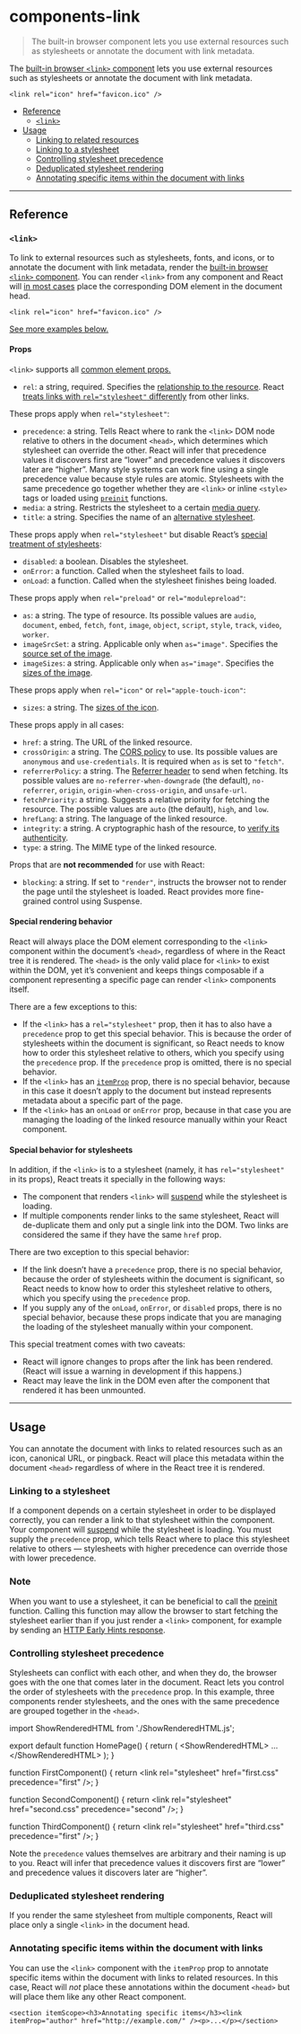 # components-link

> The built-in browser <link> component lets you use external resources such as stylesheets or annotate the document with link metadata.



The [built-in browser `<link>` component](https://developer.mozilla.org/en-US/docs/Web/HTML/Element/link) lets you use external resources such as stylesheets or annotate the document with link metadata.

    <link rel="icon" href="favicon.ico" />

*   [Reference](#reference)
    *   [`<link>`](#link)
*   [Usage](#usage)
    *   [Linking to related resources](#linking-to-related-resources)
    *   [Linking to a stylesheet](#linking-to-a-stylesheet)
    *   [Controlling stylesheet precedence](#controlling-stylesheet-precedence)
    *   [Deduplicated stylesheet rendering](#deduplicated-stylesheet-rendering)
    *   [Annotating specific items within the document with links](#annotating-specific-items-within-the-document-with-links)

* * *

## Reference[](#reference "Link for Reference")

### `<link>`[](#link "Link for this heading")

To link to external resources such as stylesheets, fonts, and icons, or to annotate the document with link metadata, render the [built-in browser `<link>` component](https://developer.mozilla.org/en-US/docs/Web/HTML/Element/link). You can render `<link>` from any component and React will [in most cases](#special-rendering-behavior) place the corresponding DOM element in the document head.

    <link rel="icon" href="favicon.ico" />

[See more examples below.](#usage)

#### Props[](#props "Link for Props")

`<link>` supports all [common element props.](about:/reference/react-dom/components/common#props)

*   `rel`: a string, required. Specifies the [relationship to the resource](https://developer.mozilla.org/en-US/docs/Web/HTML/Attributes/rel). React [treats links with `rel="stylesheet"` differently](#special-rendering-behavior) from other links.

These props apply when `rel="stylesheet"`:

*   `precedence`: a string. Tells React where to rank the `<link>` DOM node relative to others in the document `<head>`, which determines which stylesheet can override the other. React will infer that precedence values it discovers first are “lower” and precedence values it discovers later are “higher”. Many style systems can work fine using a single precedence value because style rules are atomic. Stylesheets with the same precedence go together whether they are `<link>` or inline `<style>` tags or loaded using [`preinit`](/reference/react-dom/preinit) functions.
*   `media`: a string. Restricts the stylesheet to a certain [media query](https://developer.mozilla.org/en-US/docs/Web/CSS/CSS_media_queries/Using_media_queries).
*   `title`: a string. Specifies the name of an [alternative stylesheet](https://developer.mozilla.org/en-US/docs/Web/CSS/Alternative_style_sheets).

These props apply when `rel="stylesheet"` but disable React’s [special treatment of stylesheets](#special-rendering-behavior):

*   `disabled`: a boolean. Disables the stylesheet.
*   `onError`: a function. Called when the stylesheet fails to load.
*   `onLoad`: a function. Called when the stylesheet finishes being loaded.

These props apply when `rel="preload"` or `rel="modulepreload"`:

*   `as`: a string. The type of resource. Its possible values are `audio`, `document`, `embed`, `fetch`, `font`, `image`, `object`, `script`, `style`, `track`, `video`, `worker`.
*   `imageSrcSet`: a string. Applicable only when `as="image"`. Specifies the [source set of the image](https://developer.mozilla.org/en-US/docs/Learn/HTML/Multimedia_and_embedding/Responsive_images).
*   `imageSizes`: a string. Applicable only when `as="image"`. Specifies the [sizes of the image](https://developer.mozilla.org/en-US/docs/Learn/HTML/Multimedia_and_embedding/Responsive_images).

These props apply when `rel="icon"` or `rel="apple-touch-icon"`:

*   `sizes`: a string. The [sizes of the icon](https://developer.mozilla.org/en-US/docs/Learn/HTML/Multimedia_and_embedding/Responsive_images).

These props apply in all cases:

*   `href`: a string. The URL of the linked resource.
*   `crossOrigin`: a string. The [CORS policy](https://developer.mozilla.org/en-US/docs/Web/HTML/Attributes/crossorigin) to use. Its possible values are `anonymous` and `use-credentials`. It is required when `as` is set to `"fetch"`.
*   `referrerPolicy`: a string. The [Referrer header](https://developer.mozilla.org/en-US/docs/Web/HTML/Element/link#referrerpolicy) to send when fetching. Its possible values are `no-referrer-when-downgrade` (the default), `no-referrer`, `origin`, `origin-when-cross-origin`, and `unsafe-url`.
*   `fetchPriority`: a string. Suggests a relative priority for fetching the resource. The possible values are `auto` (the default), `high`, and `low`.
*   `hrefLang`: a string. The language of the linked resource.
*   `integrity`: a string. A cryptographic hash of the resource, to [verify its authenticity](https://developer.mozilla.org/en-US/docs/Web/Security/Subresource_Integrity).
*   `type`: a string. The MIME type of the linked resource.

Props that are **not recommended** for use with React:

*   `blocking`: a string. If set to `"render"`, instructs the browser not to render the page until the stylesheet is loaded. React provides more fine-grained control using Suspense.

#### Special rendering behavior[](#special-rendering-behavior "Link for Special rendering behavior")

React will always place the DOM element corresponding to the `<link>` component within the document’s `<head>`, regardless of where in the React tree it is rendered. The `<head>` is the only valid place for `<link>` to exist within the DOM, yet it’s convenient and keeps things composable if a component representing a specific page can render `<link>` components itself.

There are a few exceptions to this:

*   If the `<link>` has a `rel="stylesheet"` prop, then it has to also have a `precedence` prop to get this special behavior. This is because the order of stylesheets within the document is significant, so React needs to know how to order this stylesheet relative to others, which you specify using the `precedence` prop. If the `precedence` prop is omitted, there is no special behavior.
*   If the `<link>` has an [`itemProp`](https://developer.mozilla.org/en-US/docs/Web/HTML/Global_attributes/itemprop) prop, there is no special behavior, because in this case it doesn’t apply to the document but instead represents metadata about a specific part of the page.
*   If the `<link>` has an `onLoad` or `onError` prop, because in that case you are managing the loading of the linked resource manually within your React component.

#### Special behavior for stylesheets[](#special-behavior-for-stylesheets "Link for Special behavior for stylesheets")

In addition, if the `<link>` is to a stylesheet (namely, it has `rel="stylesheet"` in its props), React treats it specially in the following ways:

*   The component that renders `<link>` will [suspend](/reference/react/Suspense) while the stylesheet is loading.
*   If multiple components render links to the same stylesheet, React will de-duplicate them and only put a single link into the DOM. Two links are considered the same if they have the same `href` prop.

There are two exception to this special behavior:

*   If the link doesn’t have a `precedence` prop, there is no special behavior, because the order of stylesheets within the document is significant, so React needs to know how to order this stylesheet relative to others, which you specify using the `precedence` prop.
*   If you supply any of the `onLoad`, `onError`, or `disabled` props, there is no special behavior, because these props indicate that you are managing the loading of the stylesheet manually within your component.

This special treatment comes with two caveats:

*   React will ignore changes to props after the link has been rendered. (React will issue a warning in development if this happens.)
*   React may leave the link in the DOM even after the component that rendered it has been unmounted.

* * *

## Usage[](#usage "Link for Usage")

You can annotate the document with links to related resources such as an icon, canonical URL, or pingback. React will place this metadata within the document `<head>` regardless of where in the React tree it is rendered.

### Linking to a stylesheet[](#linking-to-a-stylesheet "Link for Linking to a stylesheet")

If a component depends on a certain stylesheet in order to be displayed correctly, you can render a link to that stylesheet within the component. Your component will [suspend](/reference/react/Suspense) while the stylesheet is loading. You must supply the `precedence` prop, which tells React where to place this stylesheet relative to others — stylesheets with higher precedence can override those with lower precedence.

### Note

When you want to use a stylesheet, it can be beneficial to call the [preinit](/reference/react-dom/preinit) function. Calling this function may allow the browser to start fetching the stylesheet earlier than if you just render a `<link>` component, for example by sending an [HTTP Early Hints response](https://developer.mozilla.org/en-US/docs/Web/HTTP/Status/103).

### Controlling stylesheet precedence[](#controlling-stylesheet-precedence "Link for Controlling stylesheet precedence")

Stylesheets can conflict with each other, and when they do, the browser goes with the one that comes later in the document. React lets you control the order of stylesheets with the `precedence` prop. In this example, three components render stylesheets, and the ones with the same precedence are grouped together in the `<head>`.

import ShowRenderedHTML from './ShowRenderedHTML.js';

export default function HomePage() {
  return (
    <ShowRenderedHTML\>
      <FirstComponent />
      <SecondComponent />
      <ThirdComponent/>
      ...
    </ShowRenderedHTML\>
  );
}

function FirstComponent() {
  return <link rel\="stylesheet" href\="first.css" precedence\="first" />;
}

function SecondComponent() {
  return <link rel\="stylesheet" href\="second.css" precedence\="second" />;
}

function ThirdComponent() {
  return <link rel\="stylesheet" href\="third.css" precedence\="first" />;
}

Note the `precedence` values themselves are arbitrary and their naming is up to you. React will infer that precedence values it discovers first are “lower” and precedence values it discovers later are “higher”.

### Deduplicated stylesheet rendering[](#deduplicated-stylesheet-rendering "Link for Deduplicated stylesheet rendering")

If you render the same stylesheet from multiple components, React will place only a single `<link>` in the document head.

### Annotating specific items within the document with links[](#annotating-specific-items-within-the-document-with-links "Link for Annotating specific items within the document with links")

You can use the `<link>` component with the `itemProp` prop to annotate specific items within the document with links to related resources. In this case, React will _not_ place these annotations within the document `<head>` but will place them like any other React component.

    <section itemScope><h3>Annotating specific items</h3><link itemProp="author" href="http://example.com/" /><p>...</p></section>
